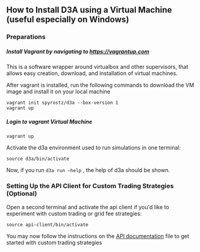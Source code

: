 ## How to Install D3A using a Virtual Machine (useful especially on Windows)

### Preparations

#####  Install Vagrant by navigating to https://vagrantup.com

This is a software wrapper around virtualbox and other supervisors, that allows easy creation, download, and installation of virtual machines.

After vagrant is installed, run the following commands to download the VM image and install it on your local machine

```
vagrant init spyrostz/d3a --box-version 1
vagrant up
```

##### Login to vagrant Virtual Machine

```
vagrant up
```

Activate the d3a environment used to run simulations in one terminal:

```
source d3a/bin/activate
```

Now, if you run `d3a run –help` , the help of d3a should be shown.

### Setting Up the API Client for Custom Trading Strategies (Optional)

Open a second terminal and activate the api client if you'd like to experiment with custom trading or grid fee strategies:

```
source api-client/bin/activate
```

You may now follow the instructions on the [API documentation](api.md) file to get started with custom trading strategies
